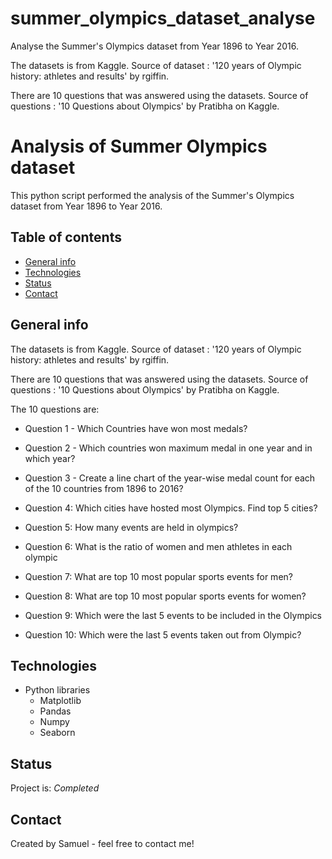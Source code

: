 # summer_olympics_dataset_analyse
Analyse the Summer's Olympics dataset from Year 1896 to Year 2016.

The datasets is from Kaggle. 
Source of dataset : '120 years of Olympic history: athletes and results' by rgiffin.

There are 10 questions that was answered using the datasets.
Source of questions : '10 Questions about Olympics' by Pratibha on Kaggle.

# Analysis of Summer Olympics dataset
This python script performed the analysis of the Summer's Olympics dataset from Year 1896 to Year 2016.

## Table of contents
* [General info](#general-info)
* [Technologies](#technologies)
* [Status](#status)
* [Contact](#contact)

## General info
The datasets is from Kaggle. Source of dataset : '120 years of Olympic history: athletes and results' by rgiffin.

There are 10 questions that was answered using the datasets. Source of questions : '10 Questions about Olympics' by Pratibha on Kaggle.

The 10 questions are:
- Question 1 - Which Countries have won most medals? 

- Question 2 - Which countries won maximum medal in one year and in which year?

- Question 3 - Create a line chart of the year-wise medal count for each of the 10 countries from 1896 to 2016?

- Question 4: Which cities have hosted most Olympics. Find top 5 cities?

- Question 5: How many events are held in olympics?

- Question 6: What is the ratio of women and men athletes in each olympic

- Question 7: What are top 10 most popular sports events for men?

- Question 8: What are top 10 most popular sports events for women?

- Question 9: Which were the last 5 events to be included in the Olympics

- Question 10: Which were the last 5 events taken out from Olympic?


## Technologies
* Python libraries
  * Matplotlib
  * Pandas
  * Numpy
  * Seaborn

## Status
Project is: _Completed_

## Contact
Created by Samuel - feel free to contact me!
